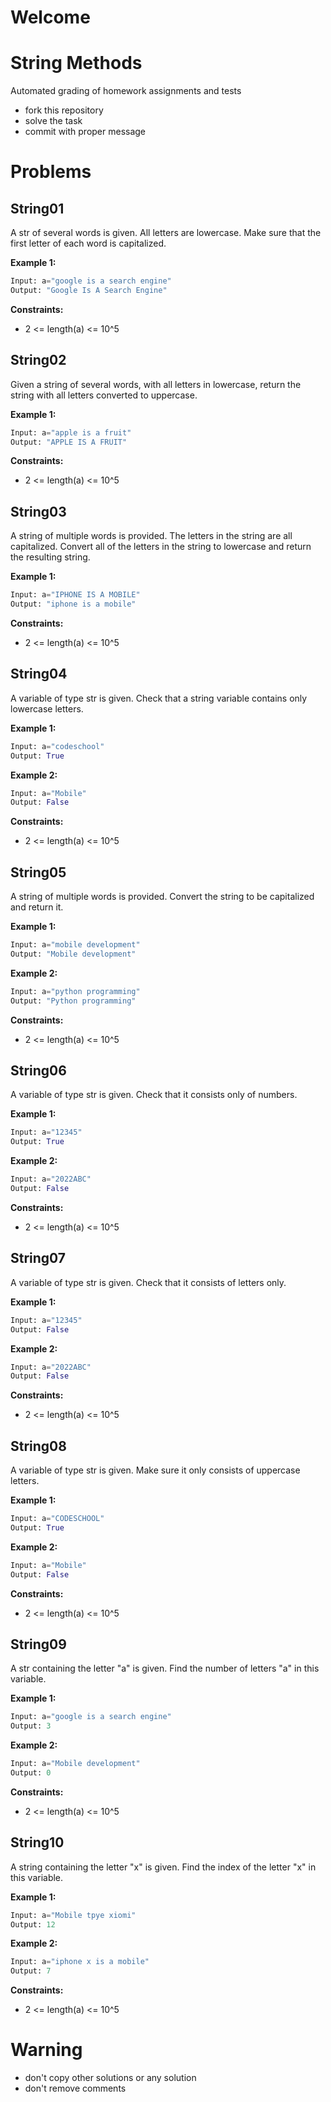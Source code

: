 # Welcome
# String Methods

Automated grading of homework assignments and tests
- fork this repository
- solve the task
- commit with proper message

# Problems
## String01

  A str of several words is given. All letters are lowercase. Make sure that the first letter of each word is capitalized.

**Example 1:**

```Python
Input: a="google is a search engine"
Output: "Google Is A Search Engine"

```

**Constraints:**

  - 2 <= length(a) <= 10^5

## String02

 Given a string of several words, with all letters in lowercase, return the string with all letters converted to uppercase.

**Example 1:**

```Python
Input: a="apple is a fruit"
Output: "APPLE IS A FRUIT"

```

**Constraints:**

  - 2 <= length(a) <= 10^5

## String03

  A string of multiple words is provided. The letters in the string are all capitalized. Convert all of the letters in the string to lowercase and return the resulting string.

**Example 1:**

```Python
Input: a="IPHONE IS A MOBILE"
Output: "iphone is a mobile"

```

**Constraints:**

  - 2 <= length(a) <= 10^5

## String04

  A variable of type str is given. Check that a string variable contains only lowercase letters.

**Example 1:**

```Python
Input: a="codeschool"
Output: True

```

**Example 2:**

```Python
Input: a="Mobile"
Output: False

```
**Constraints:**

  - 2 <= length(a) <= 10^5

## String05

 A string of multiple words is provided. Convert the string to be capitalized and return it.

**Example 1:**

```Python
Input: a="mobile development"
Output: "Mobile development"

```

**Example 2:**

```Python
Input: a="python programming"
Output: "Python programming"

```
**Constraints:**

  - 2 <= length(a) <= 10^5

## String06

  A variable of type str is given. Check that it consists only of numbers.

**Example 1:**

```Python
Input: a="12345"
Output: True

```

**Example 2:**

```Python
Input: a="2022ABC"
Output: False

```
**Constraints:**

  - 2 <= length(a) <= 10^5

## String07

  A variable of type str is given. Check that it consists of letters only.

**Example 1:**

```Python
Input: a="12345"
Output: False

```

**Example 2:**

```Python
Input: a="2022ABC"
Output: False

```
**Constraints:**

  - 2 <= length(a) <= 10^5

## String08

  A variable of type str is given. Make sure it only consists of uppercase letters.

**Example 1:**

```Python
Input: a="CODESCHOOL"
Output: True

```

**Example 2:**

```Python
Input: a="Mobile"
Output: False

```
**Constraints:**

  - 2 <= length(a) <= 10^5

## String09

  A str containing the letter "a" is given. Find the number of letters "a" in this variable.

**Example 1:**

```Python
Input: a="google is a search engine"
Output: 3

```

**Example 2:**

```Python
Input: a="Mobile development"
Output: 0

```
**Constraints:**

  - 2 <= length(a) <= 10^5

## String10

  A string containing the letter "x" is given. Find the index of the letter "x" in this variable.

**Example 1:**

```Python
Input: a="Mobile tpye xiomi"
Output: 12

```

**Example 2:**

```Python
Input: a="iphone x is a mobile"
Output: 7

```
**Constraints:**

  - 2 <= length(a) <= 10^5

# Warning
- don't copy other solutions or any solution
- don't remove comments
